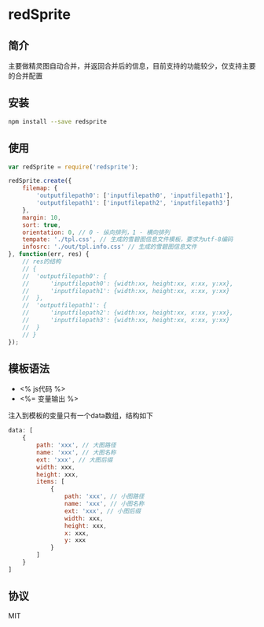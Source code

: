 # redSprite

## 简介

主要做精灵图自动合并，并返回合并后的信息，目前支持的功能较少，仅支持主要的合并配置

## 安装

```bash
npm install --save redsprite
```

## 使用

```javascript
var redSprite = require('redsprite');

redSprite.create({
	filemap: {
		'outputfilepath0': ['inputfilepath0', 'inputfilepath1'],
		'outputfilepath1': ['inputfilepath2', 'inputfilepath3']
	},
	margin: 10,
	sort: true,
	orientation: 0, // 0 - 纵向排列，1 - 横向排列
	tempate: './tpl.css', // 生成的雪碧图信息文件模板，要求为utf-8编码
	infosrc: './out/tpl.info.css' // 生成的雪碧图信息文件
}, function(err, res) {
	// res的结构
	// {
	// 	'outputfilepath0': {
	// 		'inputfilepath0': {width:xx, height:xx, x:xx, y:xx}, 
	// 		'inputfilepath1': {width:xx, height:xx, x:xx, y:xx}
	// 	},
	// 	'outputfilepath1': {
	// 		'inputfilepath2': {width:xx, height:xx, x:xx, y:xx}, 
	// 		'inputfilepath3': {width:xx, height:xx, x:xx, y:xx}
	// 	}
	// }
});
```

## 模板语法

* <% js代码 %>
* <%= 变量输出 %>

注入到模板的变量只有一个data数组，结构如下

```javascript
data: [
	{
		path: 'xxx', // 大图路径
		name: 'xxx', // 大图名称
		ext: 'xxx', // 大图后缀
		width: xxx,
		height: xxx,
		items: [
			{
				path: 'xxx', // 小图路径
				name: 'xxx', // 小图名称
				ext: 'xxx', // 小图后缀
				width: xxx,
				height: xxx,
				x: xxx,
				y: xxx
			}
		]
	}
]
```

## 协议

MIT